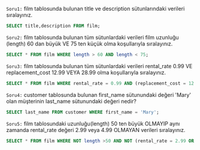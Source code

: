 `Soru1:` film tablosunda bulunan title ve description sütunlarındaki verileri sıralayınız.
```SQL
SELECT title,description FROM film;
```
`Soru2:` film tablosunda bulunan tüm sütunlardaki verileri film uzunluğu (length) 60 dan büyük VE 75 ten küçük olma koşullarıyla sıralayınız.
```SQL
SELECT * FROM film WHERE length > 60 AND length < 75;
```
`Soru3:` film tablosunda bulunan tüm sütunlardaki verileri rental_rate 0.99 VE replacement_cost 12.99 VEYA 28.99 olma koşullarıyla sıralayınız.
```SQL
SELECT * FROM film WHERE rental_rate = 0.99 AND (replacement_cost = 12.99 OR replacement_cost = 28.99);
```
`Soru4:` customer tablosunda bulunan first_name sütunundaki değeri 'Mary' olan müşterinin last_name sütunundaki değeri nedir?
```SQL
SELECT last_name FROM customer WHERE first_name = 'Mary';
```
`Soru5:` film tablosundaki uzunluğu(length) 50 ten büyük OLMAYIP aynı zamanda rental_rate değeri 2.99 veya 4.99 OLMAYAN verileri sıralayınız.
```SQL
SELECT * FROM film WHERE NOT length >50 AND NOT (rental_rate = 2.99 OR rental_rate = 4.99);
```
